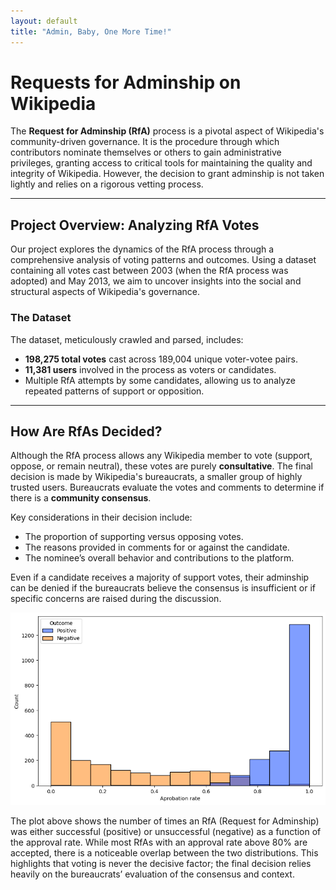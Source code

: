```yaml
---
layout: default
title: "Admin, Baby, One More Time!"
---
```



# Requests for Adminship on Wikipedia

The **Request for Adminship (RfA)** process is a pivotal aspect of Wikipedia's community-driven governance. It is the procedure through which contributors nominate themselves or others to gain administrative privileges, granting access to critical tools for maintaining the quality and integrity of Wikipedia. However, the decision to grant adminship is not taken lightly and relies on a rigorous vetting process.

---

## Project Overview: Analyzing RfA Votes

Our project explores the dynamics of the RfA process through a comprehensive analysis of voting patterns and outcomes. Using a dataset containing all votes cast between 2003 (when the RfA process was adopted) and May 2013, we aim to uncover insights into the social and structural aspects of Wikipedia's governance.

### The Dataset

The dataset, meticulously crawled and parsed, includes:

- **198,275 total votes** cast across 189,004 unique voter-votee pairs.
- **11,381 users** involved in the process as voters or candidates.
- Multiple RfA attempts by some candidates, allowing us to analyze repeated patterns of support or opposition.

---

## How Are RfAs Decided?

Although the RfA process allows any Wikipedia member to vote (support, oppose, or remain neutral), these votes are purely **consultative**. The final decision is made by Wikipedia's bureaucrats, a smaller group of highly trusted users. Bureaucrats evaluate the votes and comments to determine if there is a **community consensus**.

Key considerations in their decision include:
- The proportion of supporting versus opposing votes.
- The reasons provided in comments for or against the candidate.
- The nominee’s overall behavior and contributions to the platform.

Even if a candidate receives a majority of support votes, their adminship can be denied if the bureaucrats believe the consensus is insufficient or if specific concerns are raised during the discussion.

![RFA Outcomes](assets/images/plots/outcomes.png "RFA Outcomes")

The plot above shows the number of times an RfA (Request for Adminship) was either successful (positive) or unsuccessful (negative) as a function of the approval rate. While most RfAs with an approval rate above 80% are accepted, there is a noticeable overlap between the two distributions. This highlights that voting is never the decisive factor; the final decision relies heavily on the bureaucrats’ evaluation of the consensus and context.
